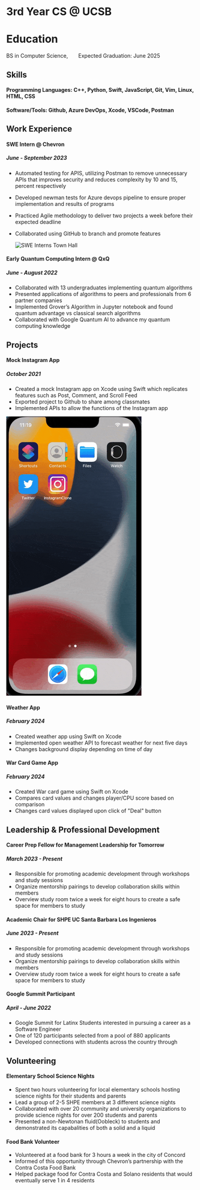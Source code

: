 # 3rd Year CS @ UCSB

# Education
  BS in Computer Science, &nbsp; &nbsp; &nbsp; Expected Graduation: June 2025
  
## Skills
#### Programming Languages: C++, Python, Swift, JavaScript, Git, Vim, Linux, HTML, CSS
#### Software/Tools:  Github, Azure DevOps, Xcode, VSCode, Postman

## Work Experience

#### SWE Intern @ Chevron
##### June - September 2023
- Automated testing for APIS, utilizing Postman to remove unnecessary APIs that improves security and reduces complexity by 10 and 15, percent respectively
- Developed newman tests for Azure devops pipeline to ensure proper implementation and results of programs
- Practiced Agile methodology to deliver two projects a week before their expected deadline
- Collaborated using GitHub to branch and promote features

  ![SWE Interns Town Hall](/assets/img/2023_Chevron_Intern_Town_Hall_8574.jpg)

#### Early Quantum Computing Intern @ QxQ
##### June - August 2022
- Collaborated with 13 undergraduates implementing quantum algorithms
- Presented applications of algorithms to peers and professionals from 6 partner companies
- Implemented Grover’s Algorithm in Jupyter notebook and found quantum advantage vs classical search algorithms
- Collaborated with Google Quantum AI to advance my quantum computing knowledge

## Projects

#### Mock Instagram App
##### October 2021
- Created a mock Instagram app on Xcode using Swift which replicates features such as Post, Comment, and Scroll Feed
- Exported project to Github to share among classmates
- Implemented APIs to allow the functions of the Instagram app

![Mock Insta App](assets/img/Parstagram.gif)

#### Weather App
##### February 2024
- Created weather app using Swift on Xcode
- Implemented open weather API to forecast weather for next five days
- Changes background display depending on time of day

#### War Card Game App
##### February 2024
- Created War card game using Swift on Xcode
- Compares card values and changes player/CPU score based on comparison
- Changes card values displayed upon click of "Deal" button

## Leadership & Professional Development

#### Career Prep Fellow for Management Leadership for Tomorrow
##### March 2023 - Present
- Responsible for promoting academic development through workshops and study sessions
- Organize mentorship pairings to develop collaboration skills within members
- Overview study room twice a week for eight hours to create a safe space for members to study

#### Academic Chair for SHPE UC Santa Barbara Los Ingenieros 
##### June 2023 - Present
- Responsible for promoting academic development through workshops and study sessions
- Organize mentorship pairings to develop collaboration skills within members
- Overview study room twice a week for eight hours to create a safe space for members to study

#### Google Summit Participant 
##### April - June 2022
- Google Summit for Latinx Students interested in pursuing a career as a Software Engineer
- One of 120 participants selected from a pool of 880 applicants
- Developed connections with students across the country through

## Volunteering

#### Elementary School Science Nights
- Spent two hours volunteering for local elementary schools hosting science nights for their students and parents
- Lead a group of 2-5 SHPE members at 3 different science nights
- Collaborated with over 20 community and university organizations to provide science nights for over 200 students
and parents
- Presented a non-Newtonan fluid(Oobleck) to students and demonstrated its capabalities of both a solid and a liquid

#### Food Bank Volunteer
- Volunteered at a food bank for 3 hours a week in the city of Concord
- Informed of this opportunity through Chevron’s partnership with the Contra Costa Food Bank
- Helped package food for Contra Costa and Solano residents that would eventually serve 1 in 4 residents
